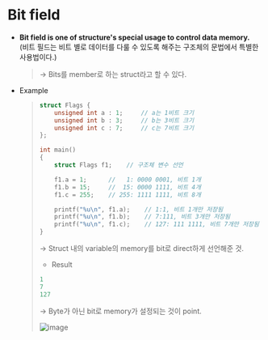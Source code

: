 # Bit field

- **Bit field is one of structure's special usage to control data memory.**
  <br>(비트 필드는 비트 별로 데이터를 다룰 수 있도록 해주는 구조체의 문법에서 특별한 사용법이다.)

  >  → Bits를 member로 하는 struct라고 할 수 있다. 

- Example

  > ```c++
  > struct Flags {
  >     unsigned int a : 1;     // a는 1비트 크기
  >     unsigned int b : 3;     // b는 3비트 크기
  >     unsigned int c : 7;     // c는 7비트 크기
  > };
  > 
  > int main()
  > {
  >     struct Flags f1;    // 구조체 변수 선언
  > 
  >     f1.a = 1;      //   1: 0000 0001, 비트 1개
  >     f1.b = 15;     //  15: 0000 1111, 비트 4개
  >     f1.c = 255;    // 255: 1111 1111, 비트 8개
  > 
  >     printf("%u\n", f1.a);    // 1:1, 비트 1개만 저장됨
  >     printf("%u\n", f1.b);    // 7:111, 비트 3개만 저장됨
  >     printf("%u\n", f1.c);    // 127: 111 1111, 비트 7개만 저장됨
  > }
  > ```
  >
  > → Struct 내의 variable의 memory를 bit로 direct하게 선언해준 것.
  >
  > * Result
  >
  > ```c++
  > 1
  > 7
  > 127
  > ```
  >
  > → Byte가 아닌 bit로 memory가 설정되는 것이 point.
  >
  > ![image](https://user-images.githubusercontent.com/23169707/51810889-52ecd100-225f-11e9-864e-a1e5aeee3153.png)


